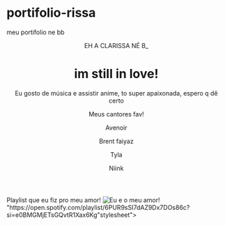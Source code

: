 # portifolio-rissa
meu portifolio ne bb
<!DOCTYPE html>
<html lang="pt-br">

<head>
    <meta charset="UTF-8">
    <meta name="viewport" content="width=device-width, initial-scale=1.0">
    <link href="https://cdn.jsdelivr.net/npm/bootstrap@5.3.2/dist/css/bootstrap.min.css" rel="stylesheet">
    <link rel="stylesheet" href="style.css">
    <title>Meu portfólio</title>
</head>

<body>
    <header class="container text-center">
        <p class="lead">EH A CLARISSA NÉ B_</p>
        <h1>im still in love!</h1>
        <p>Eu gosto de música e assistir anime, to super apaixonada, espero q dê certo</p>
        <p>Meus cantores fav!</p>
        <div>
            <p class="badge bg-secondary">Avenoir</p>
            <p class="badge bg-secondary">Brent faiyaz</p>
            <p class="badge bg-secondary">Tyla</p>
            <p class="badge bg-secondary">Niink</p>
        </div>
    </header>
    Playlist que eu fiz pro meu amor!
   <img src="![eueogui](https://github.com/user-attachments/assets/a6353d5b-e9c8-4855-937c-730982981e4b)
" alt="Eu e o meu amor!"> 
   <link>"https://open.spotify.com/playlist/6PUR9sSI7dAZ9Dx7DOs86c?si=e0BMGMjETsGQvtR1Xax6Kg"stylesheet">
</body>

</html>
